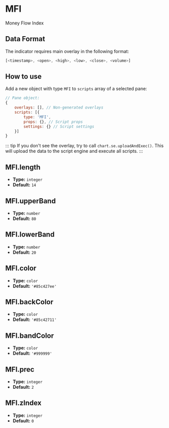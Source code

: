 # MFI

Money Flow Index	

## Data Format

The indicator requires main overlay in the following format:

```js
[<timestamp>, <open>, <high>, <low>, <close>, <volume>]
```

## How to use

Add a new object with type `MFI` to `scripts` array of a selected pane:
```js
// Pane object:
{
    overlays: [], // Non-generated overlays
    scripts: [{
        type: 'MFI',
        props: {}, // Script props
        settings: {} // Script settings
    }]
}
```

::: tip
If you don't see the overlay, try to call `chart.se.uploadAndExec()`. This will upload the data to the script engine and execute all scripts.
:::

## MFI.length
- **Type:** `integer`
- **Default:** `14`

## MFI.upperBand
- **Type:** `number`
- **Default:** `80`

## MFI.lowerBand
- **Type:** `number`
- **Default:** `20`

## MFI.color
- **Type:** `color`
- **Default:** `'#85c427ee'`

## MFI.backColor
- **Type:** `color`
- **Default:** `'#85c42711'`

## MFI.bandColor
- **Type:** `color`
- **Default:** `'#999999'`

## MFI.prec
- **Type:** `integer`
- **Default:** `2`

## MFI.zIndex
- **Type:** `integer`
- **Default:** `0`


